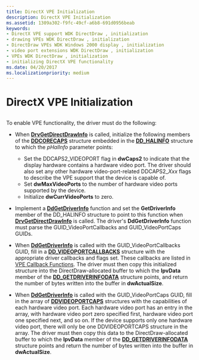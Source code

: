 ```yaml
---
title: DirectX VPE Initialization
description: DirectX VPE Initialization
ms.assetid: 1309a302-f9fc-49cf-a6b8-691d0956beab
keywords:
- DirectX VPE support WDK DirectDraw , initialization
- drawing VPEs WDK DirectDraw , initialization
- DirectDraw VPEs WDK Windows 2000 display , initialization
- video port extensions WDK DirectDraw , initialization
- VPEs WDK DirectDraw , initialization
- initializing DirectX VPE functionality
ms.date: 04/20/2017
ms.localizationpriority: medium
---
```


# DirectX VPE Initialization


## <span id="ddk_directx_vpe_initialization_gg"></span><span id="DDK_DIRECTX_VPE_INITIALIZATION_GG"></span>


To enable VPE functionality, the driver must do the following:

-   When [**DrvGetDirectDrawInfo**](/windows/desktop/api/winddi/nf-winddi-drvgetdirectdrawinfo) is called, initialize the following members of the [**DDCORECAPS**](/windows/desktop/api/ddrawi/ns-ddrawi-_ddcorecaps) structure embedded in the [**DD\_HALINFO**](/windows/desktop/api/ddrawint/ns-ddrawint-_dd_halinfo) structure to which the *pHalInfo* parameter points:
    -   Set the DDCAPS2\_VIDEOPORT flag in **dwCaps2** to indicate that the display hardware contains a hardware video port. The driver should also set any other hardware video-port-related DDCAPS2\_*Xxx* flags to describe the VPE support that the device is capable of.
    -   Set **dwMaxVideoPorts** to the number of hardware video ports supported by the device.
    -   Initialize **dwCurrVideoPorts** to zero.
-   Implement a [**DdGetDriverInfo**](/windows/desktop/api/ddrawint/nc-ddrawint-pdd_getdriverinfo) function and set the **GetDriverInfo** member of the DD\_HALINFO structure to point to this function when [**DrvGetDirectDrawInfo**](/windows/desktop/api/winddi/nf-winddi-drvgetdirectdrawinfo) is called. The driver's **DdGetDriverInfo** function must parse the GUID\_VideoPortCallbacks and GUID\_VideoPortCaps GUIDs.

-   When [**DdGetDriverInfo**](/windows/desktop/api/ddrawint/nc-ddrawint-pdd_getdriverinfo) is called with the GUID\_VideoPortCallbacks GUID, fill in a [**DD\_VIDEOPORTCALLBACKS**](/windows/desktop/api/ddrawint/ns-ddrawint-dd_videoportcallbacks) structure with the appropriate driver callbacks and flags set. These callbacks are listed in [VPE Callback Functions](vpe-callback-functions.md). The driver must then copy this initialized structure into the DirectDraw-allocated buffer to which the **lpvData** member of the [**DD\_GETDRIVERINFODATA**](/windows/desktop/api/ddrawint/ns-ddrawint-_dd_getdriverinfodata) structure points, and return the number of bytes written into the buffer in **dwActualSize**.

-   When [**DdGetDriverInfo**](/windows/desktop/api/ddrawint/nc-ddrawint-pdd_getdriverinfo) is called with the GUID\_VideoPortCaps GUID, fill in the array of [**DDVIDEOPORTCAPS**](/windows/desktop/api/dvp/ns-dvp-_ddvideoportcaps) structures with the capabilities of each hardware video port. Each hardware video port has an entry in the array, with hardware video port zero specified first, hardware video port one specified next, and so on. If the device supports only one hardware video port, there will only be one DDVIDEOPORTCAPS structure in the array. The driver must then copy this data to the DirectDraw-allocated buffer to which the **lpvData** member of the [**DD\_GETDRIVERINFODATA**](/windows/desktop/api/ddrawint/ns-ddrawint-_dd_getdriverinfodata) structure points and return the number of bytes written into the buffer in **dwActualSize**.

 


